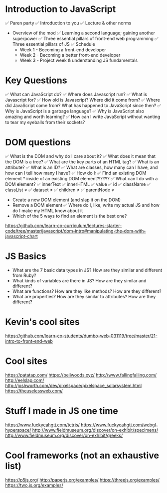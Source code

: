 # Introduction to JavaScript
✅ Paren party
✅ Introduction to you
✅ Lecture & other norms
* Overview of the mod
  ✅ Learning a second language; gaining another superpower
  ✅ Three essential pillars of front-end web programming
    ✅ Three essential pillars of JS
  ✅ Schedule
    * Week 1 - Becoming a front-end developer
    * Week 2 - Becoming a better front-end developer
    * Week 3 - Project week & understanding JS fundamentals

# Key Questions
✅ What can JavaScript do?
✅ Where does Javascript run?
✅ What is Javascript for?
✅ How old is Javascript? Where did it come from?
✅ Where did JavaScript come from? What has happened to JavaScript since then?
  ✅ Why is JavaScript is a garbage language?
  ✅ Why is JavaScript also amazing and worth learning?
✅ How can I write JavaScript without wanting to tear my eyeballs from their sockets?

# DOM questions
✅ What is the DOM and why do I care about it?
✅ What does it mean that the DOM is a tree?
✅ What are the key parts of an HTML tag?
  ✅ What is an attribute?
  ✅ What is an ID?
  ✅ What are classes, how many can I have, and how can I tell how many I have?
✅ How do I:
  ✅ Find an existing DOM element
    * inside of an existing DOM element?!?!?!?
  ✅ What can I do with a DOM element?
    ✅ innerText
    ✅ innerHTML
    ✅ value
    ✅ id
    ✅ className
    ✅ classList ≠
    ✅ dataset ≠
    ✅ children ≠
    ✅ parentNode ≠
  * Create a new DOM element (and slap it on the DOM)
  * Remove a DOM element
✅ Where do I, like, write my actual JS and how do I make my HTML know about it
* Which of the 5 ways to find an element is the best one?

https://github.com/learn-co-curriculum/lectures-starter-code/tree/master/javascript/dom-intro#manipulating-the-dom-with-javascript-chart

# JS Basics
* What are the 7 basic data types in JS? How are they similar and different from Ruby?
* What kinds of variables are there in JS? How are they similar and different?
* What are functions? How are they like methods? How are they different?
* What are properties? How are they similar to attributes? How are they different? 

# Kevin's cool sites
https://github.com/learn-co-students/dumbo-web-031119/tree/master/21-intro-to-front-end-web

# Cool sites
https://patatap.com/
https://bellwoods.xyz/
http://www.fallingfalling.com/
http://eelslap.com/
http://joshworth.com/dev/pixelspace/pixelspace_solarsystem.html
https://theuselessweb.com/

# Stuff I made in JS one time
https://www.fuckyeahgtj.com/tetris/
https://www.fuckyeahgtj.com/webgl-hyperspace/
http://www.fieldmuseum.org/discover/on-exhibit/specimens/
http://www.fieldmuseum.org/discover/on-exhibit/greeks/

# Cool frameworks (not an exhaustive list)
https://p5js.org/
http://paperjs.org/examples/
https://threejs.org/examples/
https://two.js.org/examples/

